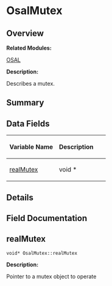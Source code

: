 # OsalMutex<a name="EN-US_TOPIC_0000001055518104"></a>

## **Overview**<a name="section646123114093532"></a>

**Related Modules:**

[OSAL](osal.md)

**Description:**

Describes a mutex. 

## **Summary**<a name="section364974834093532"></a>

## Data Fields<a name="pub-attribs"></a>

<a name="table1860672919093532"></a>
<table><thead align="left"><tr id="row33494693093532"><th class="cellrowborder" valign="top" width="50%" id="mcps1.1.3.1.1"><p id="p1981174751093532"><a name="p1981174751093532"></a><a name="p1981174751093532"></a>Variable Name</p>
</th>
<th class="cellrowborder" valign="top" width="50%" id="mcps1.1.3.1.2"><p id="p1829370605093532"><a name="p1829370605093532"></a><a name="p1829370605093532"></a>Description</p>
</th>
</tr>
</thead>
<tbody><tr id="row1268752645093532"><td class="cellrowborder" valign="top" width="50%" headers="mcps1.1.3.1.1 "><p id="p1845532937093532"><a name="p1845532937093532"></a><a name="p1845532937093532"></a><a href="osalmutex.md#a0fed7926f0119dc3734b15701902dca8">realMutex</a></p>
</td>
<td class="cellrowborder" valign="top" width="50%" headers="mcps1.1.3.1.2 "><p id="p345556938093532"><a name="p345556938093532"></a><a name="p345556938093532"></a>void * </p>
</td>
</tr>
</tbody>
</table>

## **Details**<a name="section709751848093532"></a>

## **Field Documentation**<a name="section188673539093532"></a>

## realMutex<a name="a0fed7926f0119dc3734b15701902dca8"></a>

```
void* OsalMutex::realMutex
```

 **Description:**

Pointer to a mutex object to operate 

